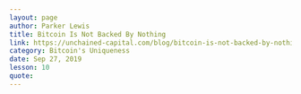 ```yaml
---
layout: page
author: Parker Lewis
title: Bitcoin Is Not Backed By Nothing
link: https://unchained-capital.com/blog/bitcoin-is-not-backed-by-nothing/
category: Bitcoin's Uniqueness
date: Sep 27, 2019
lesson: 10
quote: 
---
```


